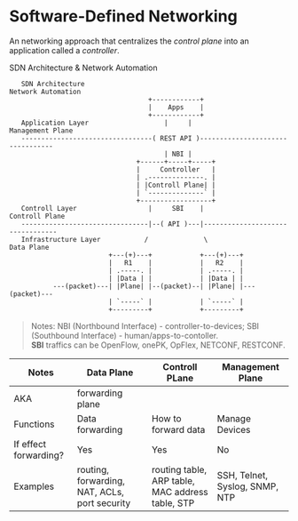 # Software-Defined Networking
An networking approach that centralizes the _control plane_ into an application called a _controller_.

SDN Architecture & Network Automation
```
   SDN Architecture                                             Network Automation
                                   +------------+
                                   |    Apps    |
                                   +------------+
   Application Layer                   |     |                   Management Plane
   ---------------------------------( REST API )---------------------------------
                                       | NBI |
                                +------+-----+-----+
                                |     Controller   |
                                | .--------------. |
                                | |Controll Plane| |
                                | `--------------` |
                                +------------------+
   Controll Layer                  |     SBI    |                   Controll Plane
   --------------------------------|--( API )---|---------------------------------
   Infrastructure Layer           /              \                      Data Plane
                         +---(+)---+            +---(+)---+
                         |   R1    |            |   R2    |
                         | .-----. |            | .-----. |
                         | |Data | |            | |Data | |
           ---(packet)---| |Plane| |--(packet)--| |Plane| |---(packet)---
                         | `-----` |            | `-----` |
                         +---------+            +---------+
```
 > Notes: NBI (Northbound Interface) - controller-to-devices; SBI (Southbound Interface) - human/apps-to-contoller.  
**SBI** traffics can be OpenFlow, onePK, OpFlex, NETCONF, RESTCONF.

 Notes | Data Plane | Controll PLane | Management Plane |
-------|------------|----------------|------------------|
AKA | forwarding plane | | |
Functions | Data forwarding | How to forward data | Manage Devices |
If effect forwarding? | Yes | Yes | No |
Examples | routing, forwarding, NAT, ACLs, port security| routing table, ARP table, MAC address table, STP | SSH, Telnet, Syslog, SNMP, NTP |
